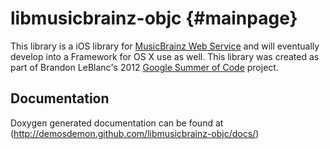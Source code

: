 # libmusicbrainz-objc {#mainpage}

This library is a iOS library for [MusicBrainz Web Service](http://musicbrainz.org/doc/XML_Web_Service/Version_2) and will eventually develop into a Framework for OS X use as well. This library was created as part of Brandon LeBlanc's 2012 [Google Summer of Code](https://google-melange.appspot.com/gsoc/proposal/review/google/gsoc2012/demosdemon/1) project.

## Documentation
Doxygen generated documentation can be found at (http://demosdemon.github.com/libmusicbrainz-objc/docs/)

